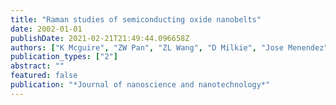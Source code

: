 ```yaml
---
title: "Raman studies of semiconducting oxide nanobelts"
date: 2002-01-01
publishDate: 2021-02-21T21:49:44.096658Z
authors: ["K Mcguire", "ZW Pan", "ZL Wang", "D Milkie", "Jose Menendez", "AM Rao"]
publication_types: ["2"]
abstract: ""
featured: false
publication: "*Journal of nanoscience and nanotechnology*"
---
```


